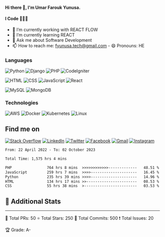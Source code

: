 #### Hi there 👋, I'm Umar Farouk Yunusa.
#### I Code 👨🏻‍💻

- 🔭 I’m currently working with REACT FLOW 
- 🌱 I’m currently learning REACT
- 💬 Ask me about Software Development
- 📫 How to reach me: fyunusa.tech@gmail.com
- 😄 Pronouns: HE

### Languages

![Python](https://img.shields.io/badge/Python-3776AB?style=for-the-badge&logo=python&logoColor=white)
![Django](https://img.shields.io/badge/Django-092E20?style=for-the-badge&logo=django&logoColor=white)
![PHP](https://img.shields.io/badge/PHP-777BB4?style=for-the-badge&logo=php&logoColor=white)
![CodeIgniter](https://img.shields.io/badge/CodeIgniter-EE4623?style=for-the-badge&logo=codeigniter&logoColor=white)

![HTML](https://img.shields.io/badge/HTML5-E34F26?style=for-the-badge&logo=html5&logoColor=white)
![CSS](https://img.shields.io/badge/CSS3-1572B6?style=for-the-badge&logo=css3&logoColor=white)
![JavaScript](https://img.shields.io/badge/JavaScript-F7DF1E?style=for-the-badge&logo=javascript&logoColor=black)
![React](https://img.shields.io/badge/React-61DAFB?style=for-the-badge&logo=react&logoColor=black)

![MySQL](https://img.shields.io/badge/MySQL-005C84?style=for-the-badge&logo=mysql&logoColor=white)
![MongoDB](https://img.shields.io/badge/MongoDB-4EA94B?style=for-the-badge&logo=mongodb&logoColor=white)


### Technologies

![AWS](https://img.shields.io/badge/-AWS-000?&logo=Amazon-AWS&logoColor=F90)
![Docker](https://img.shields.io/badge/-Docker-000?&logo=Docker)
![Kubernetes](https://img.shields.io/badge/-Kubernetes-000?&logo=Kubernetes)
![Linux](https://img.shields.io/badge/-Linux-000?&logo=Linux)


## Find me on

[![Stack Overflow](https://aleen42.github.io/badges/src/stackoverflow.svg)](https://stackoverflow.com/users/12424696)
[![LinkedIn](https://img.shields.io/badge/LinkedIn-0077B5?style=for-the-badge&logo=linkedin&logoColor=white)](https://www.linkedin.com/in/farouk-yunusa-1463a418b)
[![Twitter](https://img.shields.io/badge/Twitter-1DA1F2?style=for-the-badge&logo=twitter&logoColor=white)](https://twitter.com/UmarVee)
[![Facebook](https://img.shields.io/badge/Facebook-1877F2?style=for-the-badge&logo=facebook&logoColor=white)](https://www.facebook.com/farouk.yunus.5)
[![Gmail](https://img.shields.io/badge/Gmail-EA4335?style=for-the-badge&logo=gmail&logoColor=white)](mailto:fyunusa.tech@gmail.com)
[![Instagram](https://img.shields.io/badge/Instagram-E4405F?style=for-the-badge&logo=instagram&logoColor=white)](https://www.instagram.com/fyunu.tech)



<!--START_SECTION:waka-->

```txt
From: 22 April 2022 - To: 02 October 2023

Total Time: 1,575 hrs 4 mins

PHP                764 hrs 8 mins  >>>>>>>>>>>>-------------   48.51 %
JavaScript         259 hrs 7 mins  >>>>---------------------   16.45 %
Python             235 hrs 39 mins >>>>---------------------   14.96 %
HTML               134 hrs 17 mins >>-----------------------   08.53 %
CSS                55 hrs 38 mins  >------------------------   03.53 %
```

<!--END_SECTION:waka-->

## 🔗 Additional Stats
------------------
📜 Total PRs:     50
⭐ Total Stars:   250
🔀 Total Commits: 500
❗ Total Issues:  20

🏆 Grade: A-


<!--
**umarfarouk98/umarfarouk98** is a ✨ _special_ ✨ repository because its `README.md` (this file) appears on your GitHub profile.

Here are some ideas to get you started:

- 🔭 I’m currently working with 
- 🌱 I’m currently learning REACT
- 👯 I’m looking to collaborate on ...
- 🤔 I’m looking for help with ...
- 💬 Ask me about Software Development
- 📫 How to reach me: fyunusa.tech@gmail.com
- 😄 Pronouns: HE
- ⚡ Fun fact: ...
-->
